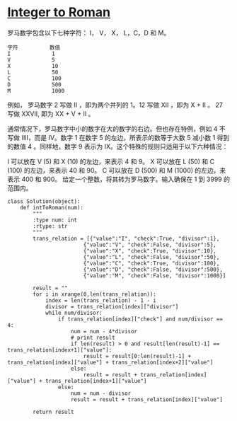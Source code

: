 # [Integer to Roman](https://leetcode.com/problems/integer-to-roman/)

罗马数字包含以下七种字符： I， V， X， L，C，D 和 M。

```
字符          数值
I             1
V             5
X             10
L             50
C             100
D             500
M             1000
```

例如， 罗马数字 2 写做 II ，即为两个并列的 1。12 写做 XII ，即为 X + II 。 27 写做  XXVII, 即为 XX + V + II 。

通常情况下，罗马数字中小的数字在大的数字的右边。但也存在特例，例如 4 不写做 IIII，而是 IV。数字 1 在数字 5 的左边，所表示的数等于大数 5 减小数 1 得到的数值 4 。同样地，数字 9 表示为 IX。这个特殊的规则只适用于以下六种情况：

I 可以放在 V (5) 和 X (10) 的左边，来表示 4 和 9。
X 可以放在 L (50) 和 C (100) 的左边，来表示 40 和 90。 
C 可以放在 D (500) 和 M (1000) 的左边，来表示 400 和 900。
给定一个整数，将其转为罗马数字。输入确保在 1 到 3999 的范围内。

```
class Solution(object):
    def intToRoman(num):
	    """
	    :type num: int
	    :rtype: str
	    """
	    trans_relation = [{"value":"I", "check":True, "divisor":1},
	    				{"value":"V", "check":False, "divisor":5},
	    				{"value":"X", "check":True, "divisor":10},
	    				{"value":"L", "check":False, "divisor":50},
	    				{"value":"C", "check":True, "divisor":100},
	    				{"value":"D", "check":False, "divisor":500},
	    				{"value":"M", "check":False, "divisor":1000}]

	    result = ""
	    for i in xrange(0,len(trans_relation)):
	    	index = len(trans_relation) - 1 - i
	    	divisor = trans_relation[index]["divisor"]
	    	while num/divisor:
	    		if trans_relation[index]["check"] and num/divisor == 4:
	    			num = num - 4*divisor
	    			# print result
	    			if len(result) > 0 and result[len(result)-1] == trans_relation[index+1]["value"]:
	    				result = result[0:len(result)-1] + trans_relation[index]["value"] + trans_relation[index+2]["value"]
	    			else:
	    				result = result + trans_relation[index]["value"] + trans_relation[index+1]["value"]
	    		else:
	    			num = num - divisor
	    			result = result + trans_relation[index]["value"]

	    return result
```
